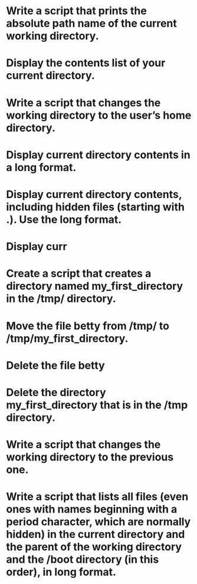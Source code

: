# Write a script that prints the absolute path name of the current working directory.
# Display the contents list of your current directory.
# Write a script that changes the working directory to the user’s home directory.
# Display current directory contents in a long format.
# Display current directory contents, including hidden files (starting with .). Use the long format.
# Display curr
# Create a script that creates a directory named my_first_directory in the /tmp/ directory.
# Move the file betty from /tmp/ to /tmp/my_first_directory.
# Delete the file betty
# Delete the directory my_first_directory that is in the /tmp directory.
# Write a script that changes the working directory to the previous one.
# Write a script that lists all files (even ones with names beginning with a period character, which are normally hidden) in the current directory and the parent of the working directory and the /boot directory (in this order), in long format.
